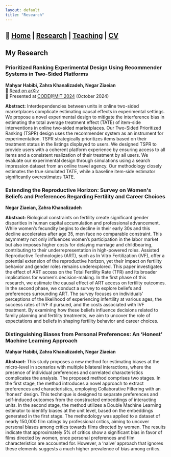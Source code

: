 ```yaml
---
layout: default
title: "Research"
---
```

## 📌 [Home](./index.md) | [Research](./research.md) | [Teaching](./teaching.md) | [CV](./cv.md)

## My Research

### **Prioritized Ranking Experimental Design Using Recommender Systems in Two-Sided Platforms**
**Mahyar Habibi, Zahra Khanalizadeh, Negar Ziaeian**  
📄 [Read on arXiv](https://www.arxiv.org/abs/2502.09806)  
🎤 Presented at [CODE@MIT 2024](https://ide.mit.edu/events/code24/) (October 2024)

**Abstract:** Interdependencies between units in online two-sided marketplaces complicate estimating causal effects in experimental settings. We propose a novel experimental design to mitigate the interference bias in estimating the total average treatment effect (TATE) of item-side interventions in online two-sided marketplaces. Our Two-Sided Prioritized Ranking (TSPR) design uses the recommender system as an instrument for experimentation. TSPR strategically prioritizes items based on their treatment status in the listings displayed to users. We designed TSPR to provide users with a coherent platform experience by ensuring access to all items and a consistent realization of their treatment by all users. We evaluate our experimental design through simulations using a search impression dataset from an online travel agency. Our methodology closely estimates the true simulated TATE, while a baseline item-side estimator significantly overestimates TATE.

### **Extending the Reproductive Horizon:  Survey on Women's Beliefs and Preferences Regarding Fertility and Career Choices**
**Negar Ziaeian, Zahra Khanalizadeh**

**Abstract:** Biological constraints on fertility create significant gender disparities in human capital accumulation and professional advancement. While women’s fecundity begins to decline in their early 30s and this decline accelerates after age 35, men face no comparable constraint. This asymmetry not only influences women’s participation in the labor market but also imposes higher costs for delaying marriage and childbearing, contributing to their underrepresentation in high-powered roles. Assisted Reproductive Technologies (ART), such as In Vitro Fertilization (IVF), offer a potential extension of the reproductive horizon, yet their impact on fertility behavior and gender roles remains underexplored.
This paper investigates the effect of ART access on the Total Fertility Rate (TFR) and its broader implications for women’s decision-making. In the first phase of this research, we estimate the causal effect of ART access on fertility outcomes. In the second phase, we conduct a survey to explore beliefs and preferences surrounding ART. The survey focuses on individuals’ perceptions of the likelihood of experiencing infertility at various ages, the success rates of IVF if pursued, and the costs associated with IVF treatment. By examining how these beliefs influence decisions related to family planning and fertility treatments, we aim to uncover the role of expectations and beliefs in shaping fertility behavior and career choices.

### **Distinguishing Biases from Personal Preferences: An ‘Honest’ Machine Learning Approach**
**Mahyar Habibi, Zahra Khanalizadeh, Negar Ziaeian**  

**Abstract:** This study proposes a new method for estimating biases at the micro-level in scenarios with multiple bilateral interactions, where the presence of individual preferences and correlated characteristics complicates the analysis.  The proposed method comprises two stages. In the first stage, the method introduces a novel approach to extract preferences and characteristics, employing Collaborative Filtering with an 'honest' design. This technique is designed to separate preferences and self-induced outcomes from the constructed embeddings of interacting units. In the second stage, the method utilizes a Double Machine Learning estimator to identify biases at the unit level, based on the embeddings generated in the first stage. The methodology was applied to a dataset of nearly 150,000 film ratings by professional critics, aiming to uncover personal biases among critics towards films directed by women. The results indicate that approximately 5% of critics show a significant bias in favor of films directed by women, once personal preferences and film characteristics are accounted for. However, a ‘naive’ approach that ignores these elements suggests a much higher prevalence of bias among critics. 
